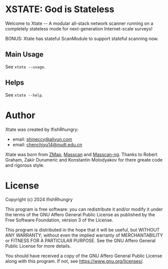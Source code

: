 
# XSTATE: God is Stateless

Welcome to Xtate -- A modular all-stack network scanner running on a completely
stateless mode for next-generation Internet-scale surveys!

BONUS: Xtate has stateful ScanModule to support stateful scanning now.

## Main Usage

See `xtate --usage`.

## Helps

See `xtate --help`.

# Author

Xtate was created by lfishRhungry:
- email: shineccy@aliyun.com
- email: chenchiyu14@nudt.edu.cn

Xtate was born from [ZMap](https://github.com/zmap/zmap),
[Masscan](https://github.com/robertdavidgraham/masscan/tree/master)
and [Masscan-ng](https://github.com/bi-zone/masscan-ng).
Thanks to Robert Graham, Zakir Durumeric and Konstantin Molodyakov
for there greate code and rigorous style.

# License

Copyright (c) 2024 lfishRhungry

This program is free software: you can redistribute it and/or modify
it under the terms of the GNU Affero General Public License as published by
the Free Software Foundation, version 3 of the License.

This program is distributed in the hope that it will be useful,
but WITHOUT ANY WARRANTY; without even the implied warranty of
MERCHANTABILITY or FITNESS FOR A PARTICULAR PURPOSE.  See the
GNU Affero General Public License for more details.

You should have received a copy of the GNU Affero General Public License
along with this program.  If not, see <https://www.gnu.org/licenses/>.
